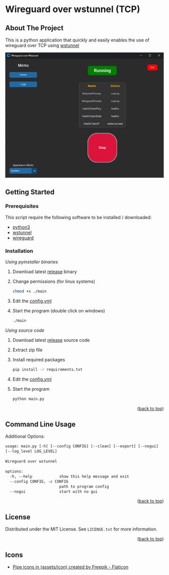 # Wireguard over wstunnel (TCP)

## About The Project

This is a python application that quickly and easily enables the use of wireguard over TCP using [wstunnel](https://github.com/erebe/wstunnel)

![alt text](images/screenshot.png)

## Getting Started

### Prerequisites

This script require the following software to be installed / downloaded:

- [python3](https://www.python.org/downloads/)
- [wstunnel](https://github.com/erebe/wstunnel/releases)
- [wireguard](https://www.wireguard.com/install/)

### Installation

 _Using pyinstaller binaries_

1. Download latest [release](https://github.com/klementng/wireguard-over-wstunnel/releases/) binary
2. Change permissions (for linux systems)

    ```sh
    chmod +x ./main 
    ```

3. Edit the [config.yml](./config.yml)
4. Start the program (double click on windows)

    ```sh
    ./main 
    ```

_Using source code_

1. Download latest [release](https://github.com/klementng/wireguard-over-wstunnel/releases/) source code
2. Extract zip file
3. Install required packages

   ```sh
   pip install -r requirements.txt 
   ```

4. Edit the [config.yml](./config.yml)
5. Start the program

   ```sh
   python main.py
   ```

<p align="right">(<a href="#readme-top">back to top</a>)</p>

## Command Line Usage

Additional Options:

```text
usage: main.py [-h] [--config CONFIG] [--clean] [--export] [--nogui] [--log_level LOG_LEVEL]

Wireguard over wstunnel

options:
  -h, --help            show this help message and exit
  --config CONFIG, -c CONFIG
                        path to program config
  --nogui               start with no gui
```

<p align="right">(<a href="#readme-top">back to top</a>)</p>

## License

Distributed under the MIT License. See `LICENSE.txt` for more information.

<p align="right">(<a href="#readme-top">back to top</a>)</p>

## Icons

- <a href="https://www.flaticon.com/free-icons/pipe" title="pipe icons">Pipe icons in (assets/icon) created by Freepik - Flaticon</a>
